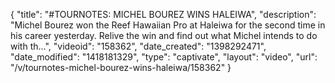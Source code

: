{
    "title": "#TOURNOTES: MICHEL BOUREZ WINS HALEIWA",
    "description": "Michel Bourez won the Reef Hawaiian Pro at Haleiwa for the second time in his career yesterday. Relive the win and find out what Michel intends to do with th...",
    "videoid": "158362",
    "date_created": "1398292471",
    "date_modified": "1418181329",
    "type": "captivate",
    "layout": "video",
    "url": "\/v\/tournotes-michel-bourez-wins-haleiwa\/158362"
}